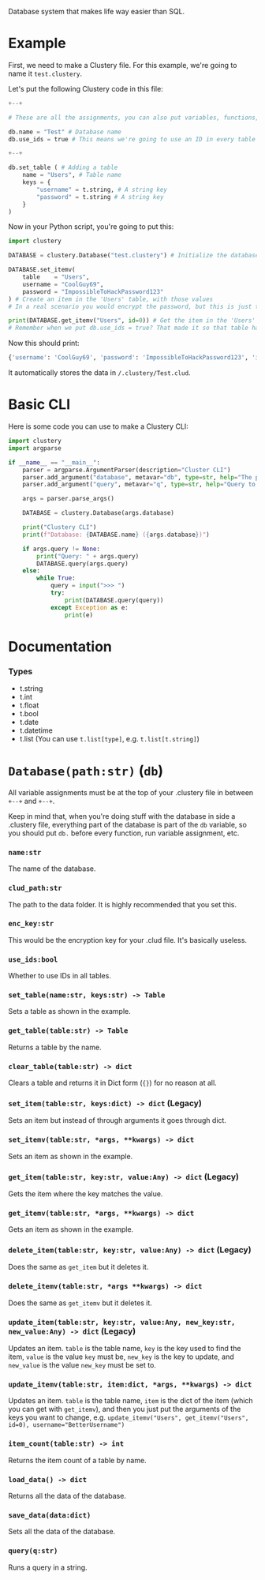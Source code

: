 Database system that makes life way easier than SQL.

Example
===

First, we need to make a Clustery file. For this example, we're going to name it `test.clustery`.

Let's put the following Clustery code in this file:

```py
+--+

# These are all the assignments, you can also put variables, functions, classes, etc. Just make sure to use escape characters when using this syntax since the Clustery parser is not perfect and won't ignore comments in terms of this syntax :/

db.name = "Test" # Database name
db.use_ids = true # This means we're going to use an ID in every table in this database

+--+

db.set_table ( # Adding a table
    name = "Users", # Table name
    keys = {
        "username" = t.string, # A string key
        "password" = t.string # A string key
    }
)
```

Now in your Python script, you're going to put this:

```py
import clustery

DATABASE = clustery.Database("test.clustery") # Initialize the database

DATABASE.set_itemv(
    table    = "Users",
    username = "CoolGuy69",
    password = "ImpossibleToHackPassword123"
) # Create an item in the 'Users' table, with those values
# In a real scenario you would encrypt the password, but this is just to show how to use Clustery

print(DATABASE.get_itemv("Users", id=0)) # Get the item in the 'Users' table where the 'id' key is equal to 0
# Remember when we put db.use_ids = true? That made it so that table has  the ID key!
```

Now this should print:
```py
{'username': 'CoolGuy69', 'password': 'ImpossibleToHackPassword123', 'id': 0}
```

It automatically stores the data in `/.clustery/Test.clud`.

Basic CLI
===

Here is some code you can use to make a Clustery CLI:
```py
import clustery
import argparse

if __name__ == "__main__":
    parser = argparse.ArgumentParser(description="Cluster CLI")
    parser.add_argument("database", metavar="db", type=str, help="The path to the .clustery database file")
    parser.add_argument("query", metavar="q", type=str, help="Query to run", nargs="?", default=None)

    args = parser.parse_args()

    DATABASE = clustery.Database(args.database)

    print("Clustery CLI")
    print(f"Database: {DATABASE.name} ({args.database})")

    if args.query != None:
        print("Query: " + args.query)
        DATABASE.query(args.query)
    else:
        while True:
            query = input(">>> ")
            try:
                print(DATABASE.query(query))
            except Exception as e:
                print(e)
```

Documentation
===

### Types

* t.string
* t.int
* t.float
* t.bool
* t.date
* t.datetime
* t.list (You can use `t.list[type]`, e.g. `t.list[t.string]`)

`Database(path:str)` (`db`)
===

All variable assignments must be at the top of your .clustery file in between `+--+` and `+--+`.

Keep in mind that, when you're doing stuff with the database in side a .clustery file, everything part of the database is part of the `db` variable, so you should put `db.` before every function, run variable assignment, etc.

### `name:str`
The name of the database.

### `clud_path:str`
The path to the data folder. It is highly recommended that you set this.

### `enc_key:str`
This would be the encryption key for your .clud file. It's basically useless.

### `use_ids:bool`
Whether to use IDs in all tables.

### `set_table(name:str, keys:str) -> Table`
Sets a table as shown in the example.

### `get_table(table:str) -> Table`
Returns a table by the name.

### `clear_table(table:str) -> dict`
Clears a table and returns it in Dict form (`{}`) for no reason at all.

### `set_item(table:str, keys:dict) -> dict` (Legacy)
Sets an item but instead of through arguments it goes through dict.

### `set_itemv(table:str, *args, **kwargs) -> dict`
Sets an item as shown in the example.

### `get_item(table:str, key:str, value:Any) -> dict` (Legacy)
Gets the item where the key matches the value.

### `get_itemv(table:str, *args, **kwargs) -> dict`
Gets an item as shown in the example.

### `delete_item(table:str, key:str, value:Any) -> dict` (Legacy)
Does the same as `get_item` but it deletes it.

### `delete_itemv(table:str, *args **kwargs) -> dict`
Does the same as `get_itemv` but it deletes it.

### `update_item(table:str, key:str, value:Any, new_key:str, new_value:Any) -> dict` (Legacy)
Updates an item. `table` is the table name, `key` is the key used to find the item, `value` is the value `key` must be, `new_key` is the key to update, and `new_value` is the value `new_key` must be set to.

### `update_itemv(table:str, item:dict, *args, **kwargs) -> dict`
Updates an item. `table` is the table name, `item` is the dict of the item (which you can get with `get_itemv`), and then you just put the arguments of the keys you want to change, e.g. `update_itemv("Users", get_itemv("Users", id=0), username="BetterUsername")`

### `item_count(table:str) -> int`
Returns the item count of a table by name.

### `load_data() -> dict`
Returns all the data of the database.

### `save_data(data:dict)`
Sets all the data of the database.

### `query(q:str)`
Runs a query in a string.